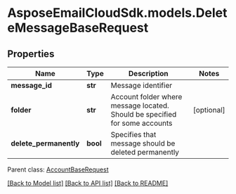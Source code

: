 # AsposeEmailCloudSdk.models.DeleteMessageBaseRequest
## Properties
Name | Type | Description | Notes
------------ | ------------- | ------------- | -------------
**message_id** | **str** | Message identifier              | 
**folder** | **str** | Account folder where message located. Should be specified for some accounts              | [optional] 
**delete_permanently** | **bool** | Specifies that message should be deleted permanently              | 

 Parent class: [AccountBaseRequest](AccountBaseRequest.md)

[[Back to Model list]](README.md#documentation-for-models) [[Back to API list]](README.md#documentation-for-api-endpoints) [[Back to README]](README.md)


